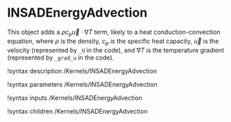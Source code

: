 # INSADEnergyAdvection

This object adds a $\rho c_p \vec u \cdot \nabla T$ term, likely to a heat
conduction-convection equation, where $\rho$ is the density, $c_p$ is the
specific heat capacity,
$\vec u$ is the velocity (represented by `_U` in the code), and $\nabla T$ is the temperature gradient
(represented by `_grad_u` in the code).

!syntax description /Kernels/INSADEnergyAdvection

!syntax parameters /Kernels/INSADEnergyAdvection

!syntax inputs /Kernels/INSADEnergyAdvection

!syntax children /Kernels/INSADEnergyAdvection
